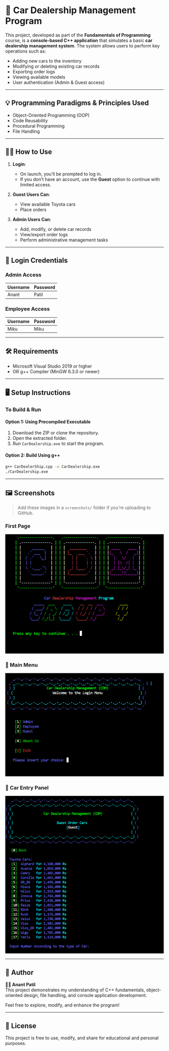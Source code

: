 # 🚗 Car Dealership Management Program

This project, developed as part of the **Fundamentals of Programming** course, is a **console-based C++ application** that simulates a basic **car dealership management system**. The system allows users to perform key operations such as:

- Adding new cars to the inventory  
- Modifying or deleting existing car records  
- Exporting order logs  
- Viewing available models  
- User authentication (Admin & Guest access)

---

## 💡 Programming Paradigms & Principles Used

- Object-Oriented Programming (OOP)  
- Code Reusability  
- Procedural Programming  
- File Handling  

---

## 🧑‍💻 How to Use

1. **Login**:
   - On launch, you’ll be prompted to log in.
   - If you don’t have an account, use the **Guest** option to continue with limited access.

2. **Guest Users Can**:
   - View available Toyota cars  
   - Place orders

3. **Admin Users Can**:
   - Add, modify, or delete car records  
   - View/export order logs  
   - Perform administrative management tasks

---

## 🔐 Login Credentials

###  Admin Access
| Username | Password |
|----------|----------|
| Anant    | Patil   |

###  Employee Access
| Username | Password |
|----------|----------|
| Miku     | Miku     |

---

## 🛠️ Requirements

-  Microsoft Visual Studio 2019 or higher  
-  OR g++ Compiler (MinGW 6.3.0 or newer)

---

## 🖥️ Setup Instructions

###  To Build & Run

####  Option 1: Using Precompiled Executable
1. Download the ZIP or clone the repository.  
2. Open the extracted folder.  
3. Run `CarDealership.exe` to start the program.

####  Option 2: Build Using g++
```bash
g++ CarDealerShip.cpp -o CarDealership.exe
./CarDealership.exe
```

---

## 🖼️ Screenshots

> Add these images in a `screenshots/` folder if you're uploading to GitHub.

###    First Page
![Main Menu](Screenshots/First.png)

### 🔹 Main Menu
![Main Menu](Screenshots/Main.png)

### 🔹 Car Entry Panel
![Car Entry](Screenshots/CarEntry.png)

---

## 🙋 Author

**👨‍💻 Anant Patil**  
This project demonstrates my understanding of C++ fundamentals, object-oriented design, file handling, and console application development.

Feel free to explore, modify, and enhance the program!

---

## 📜 License

This project is free to use, modify, and share for educational and personal purposes.

